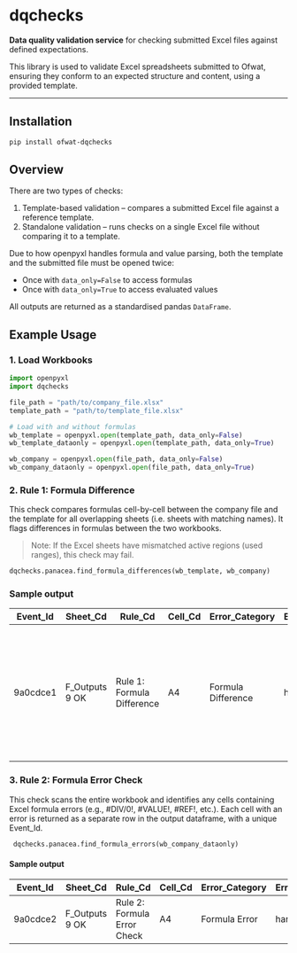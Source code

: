 # dqchecks

**Data quality validation service** for checking submitted Excel files against defined expectations.

This library is used to validate Excel spreadsheets submitted to Ofwat, ensuring they conform to an expected structure and content, using a provided template.

---

## Installation

```bash
pip install ofwat-dqchecks
```

## Overview

There are two types of checks:

1. Template-based validation – compares a submitted Excel file against a reference template.
2. Standalone validation – runs checks on a single Excel file without comparing it to a template.

Due to how openpyxl handles formula and value parsing, both the template and the submitted file must be opened twice:

- Once with `data_only=False` to access formulas
- Once with `data_only=True` to access evaluated values

All outputs are returned as a standardised pandas `DataFrame`.

## Example Usage
### 1. Load Workbooks
```python
import openpyxl
import dqchecks

file_path = "path/to/company_file.xlsx"
template_path = "path/to/template_file.xlsx"

# Load with and without formulas
wb_template = openpyxl.open(template_path, data_only=False)
wb_template_dataonly = openpyxl.open(template_path, data_only=True)

wb_company = openpyxl.open(file_path, data_only=False)
wb_company_dataonly = openpyxl.open(file_path, data_only=True)
```

### 2. Rule 1: Formula Difference

This check compares formulas cell-by-cell between the company file and the template for all overlapping sheets (i.e. sheets with matching names). It flags differences in formulas between the two workbooks.

> Note: If the Excel sheets have mismatched active regions (used ranges), this check may fail.

```python
dqchecks.panacea.find_formula_differences(wb_template, wb_company)
```

### Sample output

| Event_Id  | Sheet_Cd       | Rule_Cd                  | Cell_Cd | Error_Category     | Error_Severity | Error_Desc                                                                                                                |
|-----------|----------------|---------------------------|---------|--------------------|----------------|---------------------------------------------------------------------------------------------------------------------------|
| 9a0cdce1  | F_Outputs 9 OK | Rule 1: Formula Difference | A4      | Formula Difference | hard           | Template: F_Outputs 9 OK!A4 (Formula: ='F_Outputs 1 OK'!A4) != Company: F_Outputs 9 OK!A4 (Value: ¬¬'F_Outp_


### 3. Rule 2: Formula Error Check
This check scans the entire workbook and identifies any cells containing Excel formula errors (e.g., #DIV/0!, #VALUE!, #REF!, etc.). Each cell with an error is returned as a separate row in the output dataframe, with a unique Event_Id.

```python
 dqchecks.panacea.find_formula_errors(wb_company_dataonly)
```

#### Sample output

| Event_Id  | Sheet_Cd       | Rule_Cd                  | Cell_Cd | Error_Category | Error_Severity | Error_Desc |
|-----------|----------------|---------------------------|---------|----------------|----------------|------------|
| 9a0cdce2  | F_Outputs 9 OK | Rule 2: Formula Error Check | A4      | Formula Error   | hard           | #DIV/0!    |
